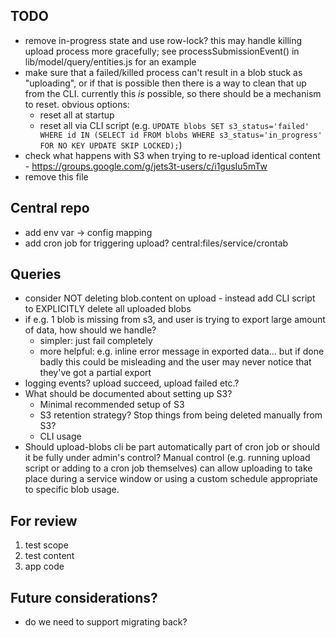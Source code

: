 ## TODO

* remove in-progress state and use row-lock?  this may handle killing upload process more gracefully; see processSubmissionEvent() in lib/model/query/entities.js for an example
* make sure that a failed/killed process can't result in a blob stuck as "uploading", or if that is possible then there is a way to clean that up from the CLI.  currently this _is_ possible, so there should be a mechanism to reset.  obvious options:
  * reset all at startup
  * reset all via CLI script (e.g. `UPDATE blobs SET s3_status='failed' WHERE id IN (SELECT id FROM blobs WHERE s3_status='in_progress' FOR NO KEY UPDATE SKIP LOCKED);`)
* check what happens with S3 when trying to re-upload identical content - https://groups.google.com/g/jets3t-users/c/i1gusIu5mTw
* remove this file

## Central repo

* add env var -> config mapping
* add cron job for triggering upload? central:files/service/crontab

## Queries

* consider NOT deleting blob.content on upload - instead add CLI script to EXPLICITLY delete all uploaded blobs
* if e.g. 1 blob is missing from s3, and user is trying to export large amount of data, how should we handle?
  * simpler: just fail completely
  * more helpful: e.g. inline error message in exported data... but if done badly this could be misleading and the user may never notice that they've got a partial export
* logging events? upload succeed, upload failed etc.?
* What should be documented about setting up S3?
  * Minimal recommended setup of S3
  * S3 retention strategy? Stop things from being deleted manually from S3?
  * CLI usage
* Should upload-blobs cli be part automatically part of cron job or should it be fully under admin's control? Manual control (e.g. running upload script or adding to a cron job themselves) can allow uploading to take place during a service window or using a custom schedule appropriate to specific blob usage.


## For review

1. test scope
2. test content
3. app code

## Future considerations?

* do we need to support migrating back?
